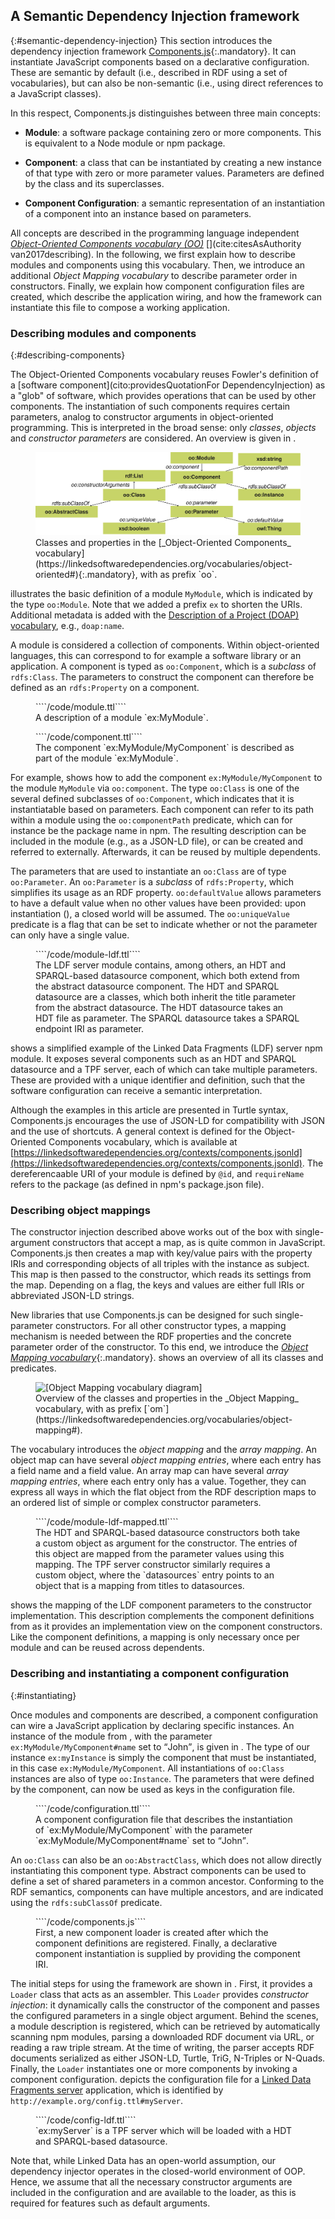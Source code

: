 ## A Semantic Dependency Injection framework
{:#semantic-dependency-injection}
This section introduces the dependency injection framework [Components.js](https://github.com/LinkedSoftwareDependencies/Components.js){:.mandatory}.
It can instantiate JavaScript components based on a declarative configuration.
These are semantic by default (i.e., described in RDF using a set of vocabularies), but can also be non-semantic (i.e., using direct references to a JavaScript classes).

In this respect, Components.js distinguishes between three main concepts:

- **Module**: a software package containing zero or more components. This is equivalent to a Node module or npm package.

- **Component**: a class that can be instantiated by creating a new instance of that type with zero or more parameter values. Parameters are defined by the class and its superclasses.

- **Component Configuration**: a semantic representation of an instantiation of a component into an instance based on parameters.

All concepts are described in the programming language independent [_Object-Oriented Components vocabulary (OO)_](https://linkedsoftwaredependencies.org/vocabularies/object-oriented) [](cite:citesAsAuthority van2017describing).
In the following, we first explain how to describe modules and components using this vocabulary.
Then, we introduce an additional _Object Mapping vocabulary_ to describe parameter order in constructors.
Finally, we explain how component configuration files are created, which describe the application wiring, 
and how the framework can instantiate this file to compose a working application.

### Describing modules and components
{:#describing-components}

The Object-Oriented Components vocabulary reuses Fowler's definition of a [software component](cito:providesQuotationFor DependencyInjection) as a "glob" of software, which 
provides operations that can be used by other components.
The instantiation of such components requires certain parameters,
analog to constructor arguments in object-oriented programming.
This is interpreted in the broad sense: only _classes_, _objects_ and _constructor parameters_ are considered.
An overview is given in [](#voc-oo-diagram).

<figure id="voc-oo-diagram">
<img src="voc-oo-diagram.svg" alt="[Object-Oriented Components vocabulary diagram]">
<figcaption markdown="block">
Classes and properties in the [_Object-Oriented Components_ vocabulary](https://linkedsoftwaredependencies.org/vocabularies/object-oriented#){:.mandatory},
with as prefix `oo`.
</figcaption>
</figure>

[](#module) illustrates the basic definition of a module `MyModule`, which is indicated by the type `oo:Module`.
Note that we added a prefix `ex` to shorten the URIs.
Additional metadata is added with the [Description of a Project (DOAP) vocabulary](https://github.com/ewilderj/doap/wiki), e.g., `doap:name`.

A module is considered a collection of components.
Within object-oriented languages, this can correspond to for example a software library or an application.
A component is typed as `oo:Component`, which is a _subclass_ of `rdfs:Class`.
The parameters to construct the component can therefore be defined as an `rdfs:Property` on a component.

<figure id="module" class="listing">
````/code/module.ttl````
<figcaption markdown="block">
A description of a module `ex:MyModule`.
</figcaption>
</figure>

<figure id="component" class="listing">
````/code/component.ttl````
<figcaption markdown="block">
The component `ex:MyModule/MyComponent` is described as part of the module `ex:MyModule`.
</figcaption>
</figure>

For example, [](#component) shows how to add the component `ex:MyModule/MyComponent`
to the module `MyModule` via `oo:component`.
The type `oo:Class` is one of the several defined subclasses of `oo:Component`,
which indicates that it is instantiatable based on parameters.
Each component can refer to its path within a module using the `oo:componentPath` predicate,
which can for instance be the package name in npm.
The resulting description can be included in the module
(e.g., as a JSON-LD file),
or can be created and referred to externally.
Afterwards, it can be reused by multiple dependents.

The parameters that are used to instantiate an `oo:Class` are of type `oo:Parameter`.
An `oo:Parameter` is a _subclass_ of `rdfs:Property`, which simplifies its usage as an RDF property.
`oo:defaultValue` allows parameters to have a default value when no other values have been provided:
upon instantiation ([](#instantiating)),
a closed world will be assumed.
The `oo:uniqueValue` predicate is a flag that can be set to indicate whether or not the parameter can only have a single value.

<figure id="module-ldf" class="listing">
````/code/module-ldf.ttl````
<figcaption markdown="block">
The LDF server module contains, among others, an HDT and SPARQL-based datasource component, which both extend from the abstract datasource component.
The HDT and SPARQL datasource are a classes, which both inherit the title parameter from the abstract datasource.
The HDT datasource takes an HDT file as parameter.
The SPARQL datasource takes a SPARQL endpoint IRI as parameter.
</figcaption>
</figure>

[](#module-ldf) shows a simplified example of the Linked Data Fragments (LDF) server npm module.
It exposes several components such as an HDT and SPARQL datasource and a TPF server,
each of which can take multiple parameters.
These are provided with a unique identifier and definition,
such that the software configuration can receive a semantic interpretation.

Although the examples in this article are presented in Turtle syntax, Components.js encourages the use of JSON-LD for compatibility with JSON and the use of shortcuts.
A general context is defined for the Object-Oriented Components vocabulary, which is available at [https://linkedsoftwaredependencies.org/contexts/components.jsonld](https://linkedsoftwaredependencies.org/contexts/components.jsonld).
The dereferencaable URI of your module is defined by `@id`, and `requireName` refers to the package (as defined in npm's package.json file).

### Describing object mappings
The constructor injection described above works out of the box
with single-argument constructors that accept a map,
as is quite common in JavaScript.
Components.js then creates a map with key/value pairs
with the property IRIs and corresponding objects
of all triples with the instance as subject.
This map is then passed to the constructor,
which reads its settings from the map.
Depending on a flag,
the keys and values are either full IRIs
or abbreviated JSON-LD strings.

New libraries that use Components.js
can be designed for such single-parameter constructors.
For all other constructor types,
a mapping mechanism is needed
between the RDF properties
and the concrete parameter order of the constructor.
To this end, we introduce the [_Object Mapping vocabulary_](https://linkedsoftwaredependencies.org/vocabularies/object-mapping){:.mandatory}.
[](#voc-om-diagram) shows an overview of all its classes and predicates.

<figure id="voc-om-diagram">
<img src="voc-om-diagram.svg" alt="[Object Mapping vocabulary diagram]">
<figcaption markdown="block">
Overview of the classes and properties in the _Object Mapping_ vocabulary, with as prefix [`om`](https://linkedsoftwaredependencies.org/vocabularies/object-mapping#).
</figcaption>
</figure>

The vocabulary introduces the _object mapping_ and the _array mapping_.
An object map can have several _object mapping entries_, where each entry has a field name and a field value.
An array map can have several _array mapping entries_, where each entry only has a value.
Together, they can express all ways
in which the flat object from the RDF description
maps to an ordered list of simple or complex constructor parameters.

<figure id="module-ldf-mapped" class="listing">
````/code/module-ldf-mapped.ttl````
<figcaption markdown="block">
The HDT and SPARQL-based datasource constructors both take a custom object as argument for the constructor.
The entries of this object are mapped from the parameter values using this mapping.
The TPF server constructor similarly requires a custom object,
where the `datasources` entry points to an object that is a mapping from titles to datasources.
</figcaption>
</figure>

[](#module-ldf-mapped) shows the mapping of the LDF component parameters to the constructor implementation.
This description complements the component definitions from [](#module-ldf)
as it provides an implementation view on the component constructors.
Like the component definitions,
a mapping is only necessary once per module
and can be reused across dependents.

### Describing and instantiating a component configuration
{:#instantiating}

Once modules and components are described, 
a component configuration can wire a JavaScript application by declaring specific instances.
An instance of the module from [](#component), with the parameter `ex:MyModule/MyComponent#name` set to <q>John</q>, is given in [](#configuration).
The type of our instance `ex:myInstance` is simply the component that must be instantiated, in this case `ex:MyModule/MyComponent`.
All instantiations of `oo:Class` instances are also of type `oo:Instance`.
The parameters that were defined by the component, can now be used as keys in the configuration file.

<figure id="configuration" class="listing">
````/code/configuration.ttl````
<figcaption markdown="block">
A component configuration file that describes the instantiation of `ex:MyModule/MyComponent` with the parameter  `ex:MyModule/MyComponent#name` set to <q>John</q>.
</figcaption>
</figure>

An `oo:Class` can also be an `oo:AbstractClass`, which does not allow directly instantiating this component type.
Abstract components can be used to define a set of shared parameters in a common ancestor.
Conforming to the RDF semantics, components can have multiple ancestors, and are indicated using the `rdfs:subClassOf` predicate.

<figure id="components.js" class="listing">
````/code/components.js````
<figcaption markdown="block">
First, a new component loader is created
after which the component definitions are registered.
Finally, a declarative component instantiation is supplied by providing the component IRI.
</figcaption>
</figure>

The initial steps for using the framework are shown in [](#components.js).
First, it provides a `Loader` class that acts as an assembler.
This `Loader` provides _constructor injection_:
it dynamically calls the constructor of the component and passes the configured parameters in a single object argument.
Behind the scenes, a module description is registered, which can be retrieved by automatically scanning npm modules, 
parsing a downloaded RDF document via URL, or reading a raw triple stream.
At the time of writing, the parser accepts RDF documents serialized as either JSON-LD, Turtle, TriG, N-Triples or N-Quads.
Finally,
the `Loader` instantiates one or more components by invoking a component configuration.
[](#config-ldf) depicts the configuration file for a [Linked Data Fragments server](http://linkeddatafragments.org/software/#server) application,
which is identified by `http://example.org/config.ttl#myServer`.

<figure id="config-ldf" class="listing">
````/code/config-ldf.ttl````
<figcaption markdown="block">
`ex:myServer` is a TPF server which will be loaded with a HDT and SPARQL-based datasource.
</figcaption>
</figure>

Note that, while Linked Data has an open-world assumption, our dependency injector operates in the closed-world environment of OOP.
Hence, we assume that all the necessary constructor arguments are included in the configuration and are available to the loader,
as this is required for features such as default arguments.
